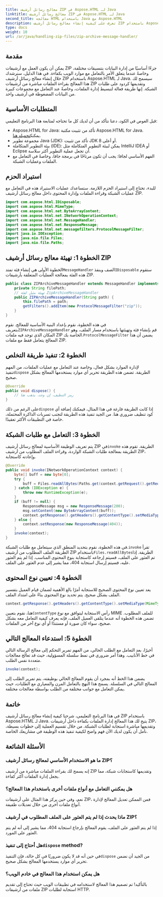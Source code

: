 ```yaml
---
title: معالج رسائل أرشيف ZIP في Aspose.HTML لـ Java
linktitle: معالج رسائل أرشيف ZIP في Aspose.HTML لـ Java
second_title: معالجة HTML باستخدام Java مع Aspose.HTML
description: تعرف على كيفية إنشاء معالج رسائل أرشيف ZIP باستخدام Aspose.HTML لـ Java. يوضح هذا الدليل كل خطوة لمساعدتك على إدارة الملفات من أرشيفات ZIP وتقديمها بكفاءة.
type: docs
weight: 10
url: /ar/java/handling-zip-files/zip-archive-message-handler/
---
```

## مقدمة
يمكن أن يكون العمل مع أرشيفات ZIP جزءًا أساسيًا من إدارة البيانات بتنسيقات مختلفة، وخاصةً عندما يتعلق الأمر بالتعامل مع موارد الويب بكفاءة. في هذا الدليل، سنرشدك خلال إنشاء معالج رسائل أرشيف ZIP باستخدام Aspose.HTML لـ Java. سيسمح لك هذا المعالج بقراءة الملفات مباشرة من أرشيفات ZIP وتقديمها كردود على طلبات الشبكة. إنها طريقة فعالة لتبسيط إدارة الملفات، وخاصةً عند التعامل مع مجموعات كبيرة من البيانات المضغوطة في أرشيف واحد.
## المتطلبات الأساسية
قبل الغوص في الكود، دعنا نتأكد من أن لديك كل ما تحتاجه لمتابعة هذا البرنامج التعليمي:
-  Aspose.HTML for Java: تأكد من تثبيت مكتبة Aspose.HTML for Java. يمكنك[تحميله هنا](https://releases.aspose.com/html/java/).
- مجموعة تطوير Java (JDK): تأكد من تثبيت JDK 8 أو أعلى.
- بيئة التطوير المتكاملة (IDE): يمكن لبيئة التطوير المتكاملة مثل IntelliJ IDEA أو Eclipse أن تجعل عملية التطوير أكثر سلاسة.
- الفهم الأساسي لجافا: يجب أن تكون مرتاحًا في برمجة جافا، وخاصةً في التعامل مع الملفات وعمليات الشبكة.

## استيراد الحزم
للبدء، تحتاج إلى استيراد الحزم اللازمة. ستساعدك عمليات الاستيراد هذه في التعامل مع عمليات الشبكة وقراءة الملفات وإدارة المحتوى داخل معالج رسائل أرشيف ZIP.
```java
import com.aspose.html.IDisposable;
import com.aspose.html.MimeType;
import com.aspose.html.net.ByteArrayContent;
import com.aspose.html.net.INetworkOperationContext;
import com.aspose.html.net.MessageHandler;
import com.aspose.html.net.ResponseMessage;
import com.aspose.html.net.messagefilters.ProtocolMessageFilter;
import java.io.IOException;
import java.nio.file.Files;
import java.nio.file.Paths;
```
## الخطوة 1: تهيئة معالج رسائل أرشيف ZIP
 الخطوة الأولى هي إنشاء فئة تمتد`MessageHandler` الصف وينفذ`IDisposable` ستقوم هذه الفئة بمعالجة العمليات المتعلقة بأرشيفات ZIP.

```java
public class ZIPArchiveMessageHandler extends MessageHandler implements IDisposable {
    private String filePath;
    // تهيئة مثيل لفئة ZipArchiveMessageHandler
    public ZIPArchiveMessageHandler(String path) {
        this.filePath = path;
        getFilters().addItem(new ProtocolMessageFilter("zip"));
    }
}
```

 في هذه الخطوة، نقوم بإعداد البنية الأساسية للمعالج. نقوم بتعريف`ZIPArchiveMessageHandler` قم بإنشاء فئة وتهيئتها باستخدام مسار الملف، وهو المكان الذي توجد فيه ملفات ZIP الخاصة بك.`ProtocolMessageFilter` يضمن أن هذا المعالج يتعامل فقط مع ملفات ZIP.
## الخطوة 2: تنفيذ طريقة التخلص
لإدارة الموارد بشكل فعال، وخاصة عند التعامل مع عمليات الملفات، من المهم تنفيذ`dispose` الطريقة. تضمن هذه الطريقة تحرير أي موارد يستخدمها المعالج بشكل صحيح.

```java
@Override
public void dispose() {
    // رمز التنظيف، إن وجد، يذهب هنا
}
```

 على الرغم من ذلك`dispose` إذا كانت الطريقة فارغة في هذا المثال، فيمكنك إضافة أي كود تنظيف ضروري هنا. من الجيد تنفيذ هذه الطريقة لتجنب تسربات الذاكرة المحتملة، خاصة في التطبيقات الأكثر تعقيدًا.
## الخطوة 3: التعامل مع طلبات الشبكة
 يتم تعريف الوظيفة الأساسية لمعالج رسائل أرشيف ZIP في`invoke` الطريقة. تقوم هذه الطريقة بمعالجة طلبات الشبكة الواردة، وقراءة الملف المطلوب من أرشيف ZIP، وإعادته كاستجابة.

```java
@Override
public void invoke(INetworkOperationContext context) {
    byte[] buff = new byte[0];
    try {
        buff = Files.readAllBytes(Paths.get(context.getRequest().getRequestUri().getPathname().trim()));
    } catch (IOException e) {
        throw new RuntimeException(e);
    }
    if (buff != null) {
        ResponseMessage msg = new ResponseMessage(200);
        msg.setContent(new ByteArrayContent(buff));
        context.getResponse().getHeaders().getContentType().setMediaType(MimeType.fromFileExtension(context.getRequest().getRequestUri().getPathname()));
    } else {
        context.setResponse(new ResponseMessage(404));
    }
    invoke(context);
}
```

 في هذه الخطوة، نقوم بتحديد المنطق الذي سيتعامل مع طلبات الشبكة.`invoke` تقرأ الطريقة الملف المطلوب من أرشيف ZIP باستخدام`Files.readAllBytes`الطريقة. إذا تم العثور على الملف، فسيتم إرجاعه كاستجابة بنوع المحتوى المناسب. إذا لم يتم العثور عليه، فسيتم إرسال استجابة 404، مما يشير إلى عدم العثور على الملف.
## الخطوة 4: تعيين نوع المحتوى
يعد تعيين نوع المحتوى الصحيح للاستجابة أمرًا بالغ الأهمية لضمان قيام العميل بتفسير الملف بشكل صحيح. يتم تحديد نوع المحتوى بناءً على امتداد الملف.

```java
context.getResponse().getHeaders().getContentType().setMediaType(MimeType.fromFileExtension(context.getRequest().getRequestUri().getPathname()));
```

 هنا، نقوم بتعيين`ContentType` رأس الاستجابة ليتوافق مع نوع MIME للملف المطلوب. تضمن هذه الخطوة أنه عندما يتلقى العميل الملف، فإنه يعرف كيفية التعامل معه بشكل صحيح، سواء كان صورة أو مستندًا أو أي نوع آخر من الملفات.
## الخطوة 5: استدعاء المعالج التالي
أخيرًا، بعد التعامل مع الطلب الحالي، من المهم تمرير التحكم إلى معالج الرسالة التالي في خط الأنابيب. وهذا أمر ضروري في نمط سلسلة المسؤولية، حيث قد تعالج معالجات متعددة نفس الطلب.

```java
invoke(context);
```

يضمن هذا الخط أنه بمجرد أن يقوم المعالج الحالي بوظيفته، يتم تمرير الطلب إلى المعالج التالي في السلسلة. يسمح هذا النهج بالتعامل المرن والمعياري مع الطلبات، حيث يمكن التعامل مع جوانب مختلفة من الطلب بواسطة معالجات مختلفة.

## خاتمة
في هذا البرنامج التعليمي، شرحنا كيفية إنشاء معالج رسائل أرشيف ZIP باستخدام Aspose.HTML لـ Java. يتيح لك هذا المعالج إدارة الملفات بكفاءة داخل أرشيفات ZIP، وتقديمها مباشرة استجابة لطلبات الشبكة. من خلال تقسيم العملية إلى خطوات بسيطة، نأمل أن يكون لديك الآن فهم واضح لكيفية تنفيذ هذه الوظيفة في مشاريعك الخاصة.
## الأسئلة الشائعة
### ما هو الاستخدام الأساسي لمعالج رسائل أرشيف ZIP؟  
إنه يسمح لك بقراءة الملفات مباشرة من أرشيف ZIP وتقديمها كاستجابات شبكة، مما يجعل إدارة الملفات أكثر كفاءة.
### هل يمكنني التعامل مع أنواع ملفات أخرى باستخدام هذا المعالج؟  
نعم، وفي حين يركز هذا المثال على أرشيفات ZIP، فمن الممكن تعديل المعالج لإدارة أنواع ملفات أخرى من خلال تعديلات طفيفة.
### ماذا يحدث إذا لم يتم العثور على الملف المطلوب في أرشيف ZIP؟  
إذا لم يتم العثور على الملف، يقوم المعالج بإرجاع استجابة 404، مما يشير إلى أنه لم يتم العثور على المورد.
###  هل أحتاج إلى تنفيذ`dispose` method?  
 في حين أنه قد لا يكون ضروريًا في كل حالة، فإن التنفيذ`dispose` من الجيد أن نضمن تحرير أي موارد يستخدمها المعالج بشكل صحيح.
### هل يمكن استخدام هذا المعالج في خادم الويب؟  
بالتأكيد! تم تصميم هذا المعالج لاستخدامه في تطبيقات الويب حيث تحتاج إلى تقديم ملفات من أرشيفات ZIP استجابة لطلبات HTTP.
